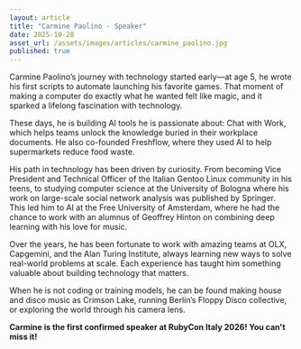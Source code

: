 ```yaml
---
layout: article
title: "Carmine Paolino - Speaker"
date: 2025-10-28
asset_url: /assets/images/articles/carmine_paolino.jpg
published: true
---
```


Carmine Paolino’s journey with technology started early—at age 5, he wrote his first scripts to automate launching his favorite games. That moment of making a computer do exactly what he wanted felt like magic, and it sparked a lifelong fascination with technology.

These days, he is building AI tools he is passionate about: Chat with Work, which helps teams unlock the knowledge buried in their workplace documents. He also co-founded Freshflow, where they used AI to help supermarkets reduce food waste.

His path in technology has been driven by curiosity. From becoming Vice President and Technical Officer of the Italian Gentoo Linux community in his teens, to studying computer science at the University of Bologna where his work on large-scale social network analysis was published by Springer. This led him to AI at the Free University of Amsterdam, where he had the chance to work with an alumnus of Geoffrey Hinton on combining deep learning with his love for music.

Over the years, he has been fortunate to work with amazing teams at OLX, Capgemini, and the Alan Turing Institute, always learning new ways to solve real-world problems at scale. Each experience has taught him something valuable about building technology that matters.

When he is not coding or training models, he can be found making house and disco music as Crimson Lake, running Berlin’s Floppy Disco collective, or exploring the world through his camera lens.

<b>Carmine is the first confirmed speaker at RubyCon Italy 2026! You can't miss it!</b>